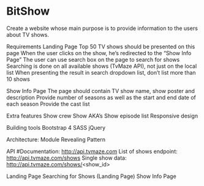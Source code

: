
# BitShow 

Create a website whose main purpose is to provide information to the users about TV shows.

Requirements 
Landing Page
Top 50 TV shows should be presented on this page
When the user clicks on the show, he’s redirected to the “Show Info Page”
The user can use search box on the page to search for shows
Searching is done on all available shows (TvMaze API), not just on the local list
When presenting the result in search dropdown list, don’t list more than 10 shows

Show Info Page
The page should contain TV show name, show poster and description
Provide number of seasons as well as the start and end date of each season
Provide the cast list

Extra features
Show crew
Show AKA’s
Show episode list
Responsive design

Building tools
    Bootstrap 4
    SASS
    jQuery

Architecture:
    Module Revealing Pattern
    
API
#Documentation: http://api.tvmaze.com
List of shows endpoint: http://api.tvmaze.com/shows
Single show data: http://api.tvmaze.com/shows/<show_id>

Landing Page
Searching for Shows (Landing Page)
Show Info Page
